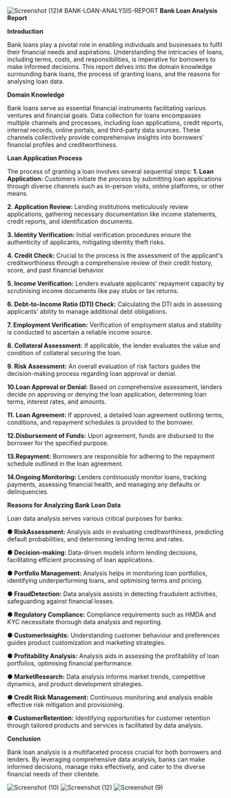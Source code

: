 ![Screenshot (12)](https://github.com/DATASCYC/BANK-LOAN-ANALYSIS-REPORT/assets/171361914/300b6f5d-b0f0-483f-8ef1-07a0966442f5)# BANK-LOAN-ANALYSIS-REPORT
**Bank Loan Analysis Report**

 **Introduction**
 
 Bank loans play a pivotal role in enabling individuals and businesses to fulfil their financial
 needs and aspirations. Understanding the intricacies of loans, including terms, costs, and
 responsibilities, is imperative for borrowers to make informed decisions. This report delves
 into the domain knowledge surrounding bank loans, the process of granting loans, and the
 reasons for analysing loan data.
 
 **Domain Knowledge**
 
 Bank loans serve as essential financial instruments facilitating various ventures and financial
 goals. Data collection for loans encompasses multiple channels and processes, including loan
 applications, credit reports, internal records, online portals, and third-party data sources.
 These channels collectively provide comprehensive insights into borrowers' financial profiles
 and creditworthiness.
 
 **Loan Application Process**
 
 The process of granting a loan involves several sequential steps:
 **1. Loan Application:** Customers initiate the process by submitting loan applications
 through diverse channels such as in-person visits, online platforms, or other means.
 
 **2. Application Review:** Lending institutions meticulously review applications,
 gathering necessary documentation like income statements, credit reports, and
 identification documents.
 
 **3. Identity Verification:** Initial verification procedures ensure the authenticity of
 applicants, mitigating identity theft risks.
 
 **4. Credit Check:** Crucial to the process is the assessment of the applicant's
 creditworthiness through a comprehensive review of their credit history, score, and
 past financial behavior.
 
 **5. Income Verification:** Lenders evaluate applicants' repayment capacity by scrutinising
 income documents like pay stubs or tax returns.
 
 **6. Debt-to-Income Ratio (DTI) Check:** Calculating the DTI aids in assessing
 applicants' ability to manage additional debt obligations.
 
 **7. Employment Verification:** Verification of employment status and stability is
 conducted to ascertain a reliable income source.
 
**8. Collateral Assessment:** If applicable, the lender evaluates the value and condition of
 collateral securing the loan.
 
 **9. Risk Assessment:** An overall evaluation of risk factors guides the decision-making
 process regarding loan approval or denial.
 
 **10.Loan Approval or Denial:** Based on comprehensive assessment, lenders decide on
 approving or denying the loan application, determining loan terms, interest rates, and
 amounts.
 
 **11. Loan Agreement:** If approved, a detailed loan agreement outlining terms, conditions,
 and repayment schedules is provided to the borrower.
 
 **12.Disbursement of Funds:** Upon agreement, funds are disbursed to the borrower for
 the specified purpose.
 
 **13.Repayment:** Borrowers are responsible for adhering to the repayment schedule
 outlined in the loan agreement.
 
 **14.Ongoing Monitoring:** Lenders continuously monitor loans, tracking payments,
 assessing financial health, and managing any defaults or delinquencies.
 
 **Reasons for Analyzing Bank Loan Data**
 
 Loan data analysis serves various critical purposes for banks:
 
 **● RiskAssessment:** Analysis aids in evaluating creditworthiness, predicting default
 probabilities, and determining lending terms and rates.
 
 **● Decision-making:** Data-driven models inform lending decisions, facilitating efficient
 processing of loan applications.
 
 **● Portfolio Management:** Analysis helps in monitoring loan portfolios, identifying
 underperforming loans, and optimising terms and pricing.
 
 **● FraudDetection:** Data analysis assists in detecting fraudulent activities, safeguarding
 against financial losses.
 
 **● Regulatory Compliance:** Compliance requirements such as HMDA and KYC
 necessitate thorough data analysis and reporting.
 
**● CustomerInsights:** Understanding customer behaviour and preferences guides
 product customization and marketing strategies.
 
 **● Profitability Analysis:** Analysis aids in assessing the profitability of loan portfolios,
 optimising financial performance.
 
 **● MarketResearch:** Data analysis informs market trends, competitive dynamics, and
 product development strategies.
 
 **● Credit Risk Management:** Continuous monitoring and analysis enable effective risk
 mitigation and provisioning.

 **● CustomerRetention:** Identifying opportunities for customer retention through
 tailored products and services is facilitated by data analysis.
 
 **Conclusion**
 
 Bank loan analysis is a multifaceted process crucial for both borrowers and lenders. By
 leveraging comprehensive data analysis, banks can make informed decisions, manage risks
 effectively, and cater to the diverse financial needs of their clientele.

![Screenshot (10)](https://github.com/DATASCYC/BANK-LOAN-ANALYSIS-REPORT/assets/171361914/ca373250-97d7-4711-9eb7-2f2def20087a)
![Screenshot (12)](https://github.com/DATASCYC/BANK-LOAN-ANALYSIS-REPORT/assets/171361914/74b1039e-2b37-4b44-bf90-0d06dbeab0e1)
![Screenshot (9)](https://github.com/DATASCYC/BANK-LOAN-ANALYSIS-REPORT/assets/171361914/6b349aa0-9cbf-450b-b938-23990b6162d6)

